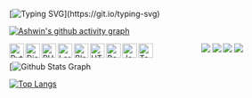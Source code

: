 [![Typing SVG](https://readme-typing-svg.herokuapp.com?font=Fira+Code&pause=1000&color=c70039&center=true&vCenter=true&width=435&lines=Hi+there%2C+Ashwin_M_A...;Software_Developer...)](https://git.io/typing-svg)



[![Ashwin's github activity graph](https://github-readme-activity-graph.vercel.app/graph?username=Ashwin-Anil&theme=dracula)](https://github.com/Ashwin-Anil/github-readme-activity-graph)

  [<img align="left" alt="Python" width="26px" src="https://img.icons8.com/color/48/000000/python.png"/>](https://www.python.org/)
  [<img align="left" alt="Django" width="26px" src="https://img.icons8.com/color/48/000000/django.png"/>](https://www.djangoproject.com/)
  [<img align="left" alt="PHP" width="26px" src="https://img.icons8.com/officel/40/000000/php-logo.png"/>](https://www.php.net/)
  [<img align="left" alt="Laravel" width="26px" src="https://img.icons8.com/fluency/48/000000/laravel.png"/>](https://laravel.com/)
  [<img align="left" alt="Blade" width="26px" src="https://laravel.com/img/favicon/favicon-32x32.png"/>](https://laravel.com/)
  [<img align="left" alt="HTML" width="26px" src="https://img.icons8.com/color/48/000000/html-5--v1.png"/>](https://developer.mozilla.org/en-US/docs/Web/HTML)
  [<img align="left" alt="Bootstrap" width="26px" src="https://img.icons8.com/color/48/000000/bootstrap.png"/>](https://getbootstrap.com/)
  [<img align="left" alt="Java" width="26px" src="https://img.icons8.com/color/48/000000/java-coffee-cup-logo.png"/>](https://www.java.com/)
  [<img align="left" alt="TensorFlow" width="26px" src="https://img.icons8.com/color/48/000000/tensorflow.png"/>](https://www.tensorflow.org/)







<p align="center">
  <img src="https://img.shields.io/badge/STARS-20K-green"  />
  <img src="https://img.shields.io/badge/FORKS-15K-blue"  />
  <img src="https://img.shields.io/badge/npm-v.0.21.0-red"  />
  <img src="https://img.shields.io/badge/LICENSE-MIT-green"  />


  [![ Github Stats Graph](https://github-profile-summary-cards.vercel.app/api/cards/profile-details?username=Ashwin-Anil&theme=radical&hide_border=true)
</p>


  [![Top Langs](https://github-readme-stats.vercel.app/api/top-langs/?username=Ashwin-Anil&layout=compact&theme=vision-friendly-dark)](https://github.com/Ashwin-Anil/github-readme-stats)


